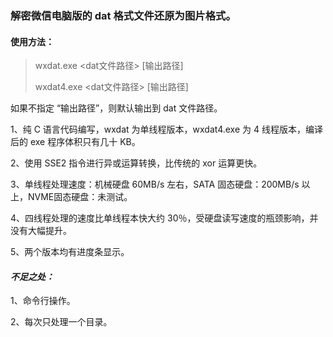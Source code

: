 ### 解密微信电脑版的 dat 格式文件还原为图片格式。

#### 使用方法：
>wxdat.exe <dat文件路径> [输出路径]
>
>wxdat4.exe <dat文件路径> [输出路径]
>
如果不指定 “输出路径”，则默认输出到 dat 文件路径。


1、纯 C 语言代码编写，wxdat 为单线程版本，wxdat4.exe 为 4 线程版本，编译后的 exe 程序体积只有几十 KB。

2、使用 SSE2 指令进行异或运算转换，比传统的 xor 运算更快。

3、单线程处理速度：机械硬盘 60MB/s 左右，SATA 固态硬盘：200MB/s 以上，NVME固态硬盘：未测试。

4、四线程处理的速度比单线程本快大约 30％，受硬盘读写速度的瓶颈影响，并没有大幅提升。

5、两个版本均有进度条显示。



#### *不足之处：*

1、命令行操作。

2、每次只处理一个目录。


